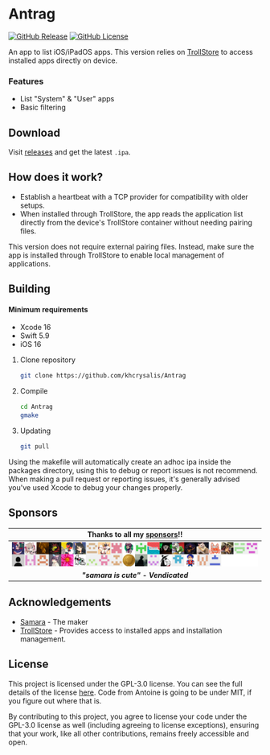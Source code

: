 # Antrag

[![GitHub Release](https://img.shields.io/github/v/release/khcrysalis/antrag?include_prereleases)](https://github.com/khcrysalis/protokolle/releases)
[![GitHub License](https://img.shields.io/github/license/khcrysalis/antrag?color=%23C96FAD)](https://github.com/khcrysalis/protokolle/blob/main/LICENSE)

An app to list iOS/iPadOS apps. This version relies on [TrollStore](https://github.com/opa334/TrollStore) to access installed apps directly on device.

### Features

- List "System" & "User" apps
- Basic filtering

## Download

Visit [releases](https://github.com/khcrysalis/Antrag/releases) and get the latest `.ipa`.

## How does it work?

- Establish a heartbeat with a TCP provider for compatibility with older setups.
- When installed through TrollStore, the app reads the application list directly from the device's TrollStore container without needing pairing files.

This version does not require external pairing files. Instead, make sure the app is installed through TrollStore to enable local management of applications.

## Building

#### Minimum requirements

- Xcode 16
- Swift 5.9
- iOS 16

1. Clone repository
    ```sh
    git clone https://github.com/khcrysalis/Antrag
    ```

2. Compile
    ```sh
    cd Antrag
    gmake
    ```

3. Updating
    ```sh
    git pull
    ```

Using the makefile will automatically create an adhoc ipa inside the packages directory, using this to debug or report issues is not recommend. When making a pull request or reporting issues, it's generally advised you've used Xcode to debug your changes properly.

## Sponsors

| Thanks to all my [sponsors](https://github.com/sponsors/khcrysalis)!! |
|:-:|
| <img src="https://raw.githubusercontent.com/khcrysalis/github-sponsor-graph/main/graph.png"> |
| _**"samara is cute" - Vendicated**_ |

## Acknowledgements

- [Samara](https://github.com/khcrysalis) - The maker
- [TrollStore](https://github.com/opa334/TrollStore) - Provides access to installed apps and installation management.

## License 

This project is licensed under the GPL-3.0 license. You can see the full details of the license [here](https://github.com/khcrysalis/Feather/blob/main/LICENSE). Code from Antoine is going to be under MIT, if you figure out where that is.

By contributing to this project, you agree to license your code under the GPL-3.0 license as well (including agreeing to license exceptions), ensuring that your work, like all other contributions, remains freely accessible and open.
